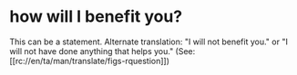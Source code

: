 # how will I benefit you?

This can be a statement. Alternate translation: "I will not benefit you." or "I will not have done anything that helps you." (See: [[rc://en/ta/man/translate/figs-rquestion]])

